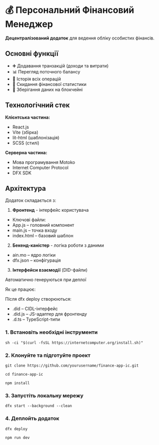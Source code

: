 # 💰 Персональний Фінансовий Менеджер

**Децентралізований додаток** для ведення обліку особистих фінансів.

## Основні функції

- ➕ Додавання транзакцій (доходи та витрати)
- 📊 Перегляд поточного балансу
- 📅 Історія всіх операцій
- 🔄 Скидання фінансової статистики
- 🔐 Зберігання даних на блокчейні

## Технологічний стек

**Клієнтська частина:**
- React.js
- Vite (збірка)
- lit-html (шаблонізація)
- SCSS (стилі)

**Серверна частина:**
- Мова програмування Motoko
- Internet Computer Protocol
- DFX SDK

## Архітектура

Додаток складається з:
1. **Фронтенд** - інтерфейс користувача
- Ключові файли:
- App.js – головний компонент
- main.js – точка входу
- index.html – базовий шаблон
2. **Бекенд-каністер** - логіка роботи з даними
- ain.mo – ядро логіки
- dfx.json – конфігурація
3. **Інтерфейси взаємодії** (DID-файли)
  
Автоматично генеруються при деплої

Як це працює:

Після dfx deploy створюються:

- .did – CIDL-інтерфейс
- .did.js – JS-адаптер для фронтенду
- .d.ts – TypeScript-типи

### 1. Встановіть необхідні інструменти
```sh -ci "$(curl -fsSL https://internetcomputer.org/install.sh)"```

### 2. Клонуйте та підготуйте проект
```git clone https://github.com/yourusername/finance-app-ic.git```

```cd finance-app-ic```

```npm install```

### 3. Запустіть локальну мережу
```dfx start --background --clean```

### 4. Деплойть додаток
```dfx deploy```

```npm run dev```
